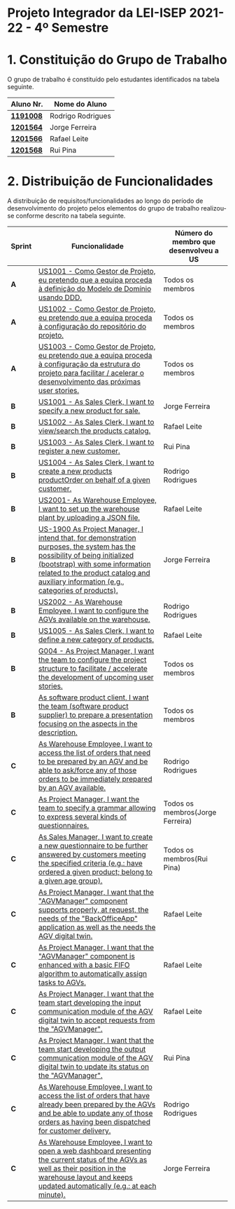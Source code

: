# Projeto Integrador da LEI-ISEP 2021-22 - 4º Semestre

# 1. Constituição do Grupo de Trabalho

O grupo de trabalho é constituído pelo estudantes identificados na tabela seguinte.

| Aluno Nr.	   | Nome do Aluno			    |
|--------------|------------------------------|
| **[1191008](1191008/ListaFuncionalidadesEstudante.md)**             | Rodrigo Rodrigues|
| **[1201564](1201564/ListaFuncionalidadesEstudante.md)**             | Jorge Ferreira   |
| **[1201566](1201566/ListaFuncionalidadesEstudante.md)**             | Rafael Leite     |
| **[1201568](1201568/ListaFuncionalidadesEstudante.md)**             | Rui Pina         |



# 2. Distribuição de Funcionalidades ###

A distribuição de requisitos/funcionalidades ao longo do período de desenvolvimento do projeto pelos elementos do grupo de trabalho realizou-se conforme descrito na tabela seguinte.

| Sprint | Funcionalidade                                                                                                                                                                                    | Número do membro que desenvolveu a US |
|--------|---------------------------------------------------------------------------------------------------------------------------------------------------------------------------------------------------|-----------------|                  
| **A**  | [US1001 - Como Gestor de Projeto, eu pretendo que a equipa proceda à definição do Modelo de Domínio usando DDD.](SprintA/US1001/DomainModel.puml)                                                                                                                                       |  Todos os membros  |
| **A**  | [US1002 - Como Gestor de Projeto, eu pretendo que a equipa proceda à configuração do repositório do projeto.](SprintA/US1002)                                                                                                                                          |  Todos os membros  |
| **A**  | [US1003 - Como Gestor de Projeto, eu pretendo que a equipa proceda à configuração da estrutura do projeto para facilitar / acelerar o desenvolvimento das próximas user stories.](SprintA/US1003)                                                                                                                                          |  Todos os membros  |
| **B**  | [US1001 - As Sales Clerk, I want to specify a new product for sale.](1201564/)                                                                                                                                       |  Jorge Ferreira  |
| **B**  | [US1002 - As Sales Clerk, I want to view/search the products catalog.](1201566/)                                                                                                                                          |  Rafael Leite  |
| **B**  | [US1003 - As Sales Clerk, I want to register a new customer.](1201568/)                                                                                                                                          |  Rui Pina  |
| **B**  | [US1004 - As Sales Clerk, I want to create a new products productOrder on behalf of a given customer.](1191008/)                                                                                                                                       |  Rodrigo Rodrigues  |
| **B**  | [US2001- As Warehouse Employee, I want to set up the warehouse plant by uploading a JSON file.](1201566/)                                                                                                                                          |  Rafael Leite  |
| **B**  | [US-1900 As Project Manager, I intend that, for demonstration purposes, the system has the possibility of being initialized (bootstrap) with some information related to the product catalog and auxiliary information (e.g., categories of products).](1201564/)                                                                                                                                          |  Jorge Ferreira  |
| **B**  | [US2002 - As Warehouse Employee, I want to configure the AGVs available on the warehouse.](1191008/)                                                                                                                                          |  Rodrigo Rodrigues  |
| **B**  | [US1005 - As Sales Clerk, I want to define a new category of products.](1201566/)                                                                                                                                          |  Rafael Leite  |
| **B**  | [G004 - As Project Manager, I want the team to configure the project structure to facilitate / accelerate the development of upcoming user stories.]()                                                                                                                                          |  Todos os membros  |
| **B**  | [As software product client, I want the team (software product supplier) to prepare a presentation focusing on the aspects in the description.]()                                                                                                                                          |  Todos os membros  |
| **C**  | [As Warehouse Employee, I want to access the list of orders that need to be prepared by an AGV and be able to ask/force any of those orders to be immediately prepared by an AGV available. ]()                                                                                                                                          |  Rodrigo Rodrigues  |
| **C**  | [As Project Manager, I want the team to specify a grammar allowing to express several kinds of questionnaires.]()                                                                                                                                          |  Todos os membros(Jorge Ferreira)  |
| **C**  | [As Sales Manager, I want to create a new questionnaire to be further answered by customers meeting the specified criteria (e.g.: have ordered a given product; belong to a given age group).]()                                                                                                                                          |  Todos os membros(Rui Pina)  |
| **C**  | [As Project Manager, I want that the "AGVManager" component supports properly, at request, the needs of the "BackOfficeApp" application as well as the needs the AGV digital twin.]()                                                                                                                                          |  Rafael Leite  |
| **C**  | [As Project Manager, I want that the "AGVManager" component is enhanced with a basic FIFO algorithm to automatically assign tasks to AGVs.]()                                                                                                                                          |  Rafael Leite  |
| **C**  | [As Project Manager, I want that the team start developing the input communication module of the AGV digital twin to accept requests from the "AGVManager".]()                                                                                                                                          |  Rafael Leite  |
| **C**  | [As Project Manager, I want that the team start developing the output communication module of the AGV digital twin to update its status on the "AGVManager".]()                                                                                                                                          | Rui Pina  |
| **C**  | [As Warehouse Employee, I want to access the list of orders that have already been prepared by the AGVs and be able to update any of those orders as having been dispatched for customer delivery. ]()                                                                                                                                          | Rodrigo Rodrigues |
| **C**  | [As Warehouse Employee, I want to open a web dashboard presenting the current status of the AGVs as well as their position in the warehouse layout and keeps updated automatically (e.g.: at each minute).]()                                                                                                                                          | Jorge Ferreira |
